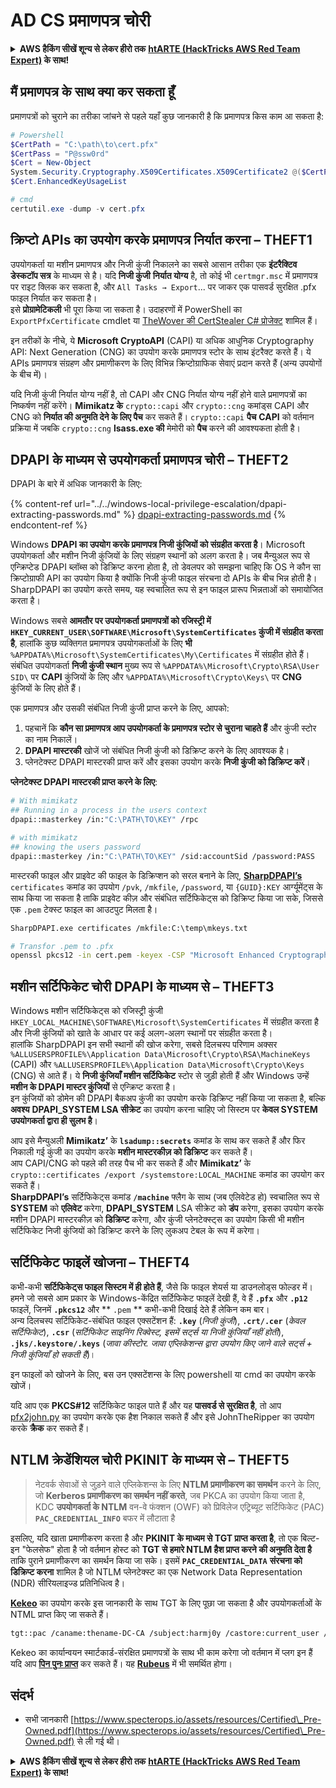 # AD CS प्रमाणपत्र चोरी

<details>

<summary><strong>AWS हैकिंग सीखें शून्य से लेकर हीरो तक</strong> <a href="https://training.hacktricks.xyz/courses/arte"><strong>htARTE (HackTricks AWS Red Team Expert)</strong></a><strong> के साथ!</strong></summary>

HackTricks का समर्थन करने के अन्य तरीके:

* यदि आप चाहते हैं कि आपकी **कंपनी का विज्ञापन HackTricks में दिखाई दे** या **HackTricks को PDF में डाउनलोड करें**, तो [**सब्सक्रिप्शन प्लान्स**](https://github.com/sponsors/carlospolop) देखें!
* [**आधिकारिक PEASS & HackTricks स्वैग**](https://peass.creator-spring.com) प्राप्त करें
* [**The PEASS Family**](https://opensea.io/collection/the-peass-family) की खोज करें, हमारा विशेष [**NFTs**](https://opensea.io/collection/the-peass-family) संग्रह
* 💬 [**Discord group**](https://discord.gg/hRep4RUj7f) में **शामिल हों** या [**telegram group**](https://t.me/peass) में या **Twitter** 🐦 पर **मुझे फॉलो** करें [**@carlospolopm**](https://twitter.com/carlospolopm)**.**
* [**HackTricks**](https://github.com/carlospolop/hacktricks) और [**HackTricks Cloud**](https://github.com/carlospolop/hacktricks-cloud) github repos में PRs सबमिट करके अपनी हैकिंग ट्रिक्स साझा करें।

</details>

## मैं प्रमाणपत्र के साथ क्या कर सकता हूँ

प्रमाणपत्रों को चुराने का तरीका जांचने से पहले यहाँ कुछ जानकारी है कि प्रमाणपत्र किस काम आ सकता है:
```powershell
# Powershell
$CertPath = "C:\path\to\cert.pfx"
$CertPass = "P@ssw0rd"
$Cert = New-Object
System.Security.Cryptography.X509Certificates.X509Certificate2 @($CertPath, $CertPass)
$Cert.EnhancedKeyUsageList

# cmd
certutil.exe -dump -v cert.pfx
```
## क्रिप्टो APIs का उपयोग करके प्रमाणपत्र निर्यात करना – THEFT1

उपयोगकर्ता या मशीन प्रमाणपत्र और निजी कुंजी निकालने का सबसे आसान तरीका एक **इंटरैक्टिव डेस्कटॉप सत्र** के माध्यम से है। यदि **निजी कुंजी** **निर्यात योग्य** है, तो कोई भी `certmgr.msc` में प्रमाणपत्र पर राइट क्लिक कर सकता है, और `All Tasks → Export`... पर जाकर एक पासवर्ड सुरक्षित .pfx फाइल निर्यात कर सकता है। \
इसे **प्रोग्रामेटिकली** भी पूरा किया जा सकता है। उदाहरणों में PowerShell का `ExportPfxCertificate` cmdlet या [TheWover की CertStealer C# प्रोजेक्ट](https://github.com/TheWover/CertStealer) शामिल हैं।

इन तरीकों के नीचे, ये **Microsoft CryptoAPI** (CAPI) या अधिक आधुनिक Cryptography API: Next Generation (CNG) का उपयोग करके प्रमाणपत्र स्टोर के साथ इंटरैक्ट करते हैं। ये APIs प्रमाणपत्र संग्रहण और प्रमाणीकरण के लिए विभिन्न क्रिप्टोग्राफिक सेवाएं प्रदान करते हैं (अन्य उपयोगों के बीच में)।

यदि निजी कुंजी निर्यात योग्य नहीं है, तो CAPI और CNG निर्यात योग्य नहीं होने वाले प्रमाणपत्रों का निष्कर्षण नहीं करेंगे। **Mimikatz के** `crypto::capi` और `crypto::cng` कमांड्स CAPI और CNG को **निर्यात की अनुमति देने के लिए पैच** कर सकते हैं। `crypto::capi` **पैच** **CAPI** को वर्तमान प्रक्रिया में जबकि `crypto::cng` **lsass.exe की** मेमोरी को **पैच** करने की आवश्यकता होती है।

## DPAPI के माध्यम से उपयोगकर्ता प्रमाणपत्र चोरी – THEFT2

DPAPI के बारे में अधिक जानकारी के लिए:

{% content-ref url="../../windows-local-privilege-escalation/dpapi-extracting-passwords.md" %}
[dpapi-extracting-passwords.md](../../windows-local-privilege-escalation/dpapi-extracting-passwords.md)
{% endcontent-ref %}

Windows **DPAPI का उपयोग करके प्रमाणपत्र निजी कुंजियों को संग्रहीत करता है**। Microsoft उपयोगकर्ता और मशीन निजी कुंजियों के लिए संग्रहण स्थानों को अलग करता है। जब मैन्युअल रूप से एन्क्रिप्टेड DPAPI ब्लॉब्स को डिक्रिप्ट करना होता है, तो डेवलपर को समझना चाहिए कि OS ने कौन सा क्रिप्टोग्राफी API का उपयोग किया है क्योंकि निजी कुंजी फाइल संरचना दो APIs के बीच भिन्न होती है। SharpDPAPI का उपयोग करते समय, यह स्वचालित रूप से इन फाइल प्रारूप भिन्नताओं को समायोजित करता है।

Windows सबसे **आमतौर पर उपयोगकर्ता प्रमाणपत्रों को रजिस्ट्री में `HKEY_CURRENT_USER\SOFTWARE\Microsoft\SystemCertificates` कुंजी में संग्रहीत करता है**, हालांकि कुछ व्यक्तिगत प्रमाणपत्र उपयोगकर्ताओं के लिए **भी** `%APPDATA%\Microsoft\SystemCertificates\My\Certificates` में संग्रहीत होते हैं। संबंधित उपयोगकर्ता **निजी कुंजी स्थान** मुख्य रूप से `%APPDATA%\Microsoft\Crypto\RSA\User SID\` पर **CAPI** कुंजियों के लिए और `%APPDATA%\Microsoft\Crypto\Keys\` पर **CNG** कुंजियों के लिए होते हैं।

एक प्रमाणपत्र और उसकी संबंधित निजी कुंजी प्राप्त करने के लिए, आपको:

1. पहचानें कि **कौन सा प्रमाणपत्र आप उपयोगकर्ता के प्रमाणपत्र स्टोर से चुराना चाहते हैं** और कुंजी स्टोर का नाम निकालें।
2. **DPAPI मास्टरकी** खोजें जो संबंधित निजी कुंजी को डिक्रिप्ट करने के लिए आवश्यक है।
3. प्लेनटेक्स्ट DPAPI मास्टरकी प्राप्त करें और इसका उपयोग करके **निजी कुंजी को डिक्रिप्ट करें**।

**प्लेनटेक्स्ट DPAPI मास्टरकी प्राप्त करने के लिए**:
```bash
# With mimikatz
## Running in a process in the users context
dpapi::masterkey /in:"C:\PATH\TO\KEY" /rpc

# with mimikatz
## knowing the users password
dpapi::masterkey /in:"C:\PATH\TO\KEY" /sid:accountSid /password:PASS
```
मास्टरकी फाइल और प्राइवेट की फाइल के डिक्रिप्शन को सरल बनाने के लिए, [**SharpDPAPI’s**](https://github.com/GhostPack/SharpDPAPI) `certificates` कमांड का उपयोग `/pvk`, `/mkfile`, `/password`, या `{GUID}:KEY` आर्ग्यूमेंट्स के साथ किया जा सकता है ताकि प्राइवेट कीज़ और संबंधित सर्टिफिकेट्स को डिक्रिप्ट किया जा सके, जिससे एक `.pem` टेक्स्ट फाइल का आउटपुट मिलता है।
```bash
SharpDPAPI.exe certificates /mkfile:C:\temp\mkeys.txt

# Transfor .pem to .pfx
openssl pkcs12 -in cert.pem -keyex -CSP "Microsoft Enhanced Cryptographic Provider v1.0" -export -out cert.pfx
```
## मशीन सर्टिफिकेट चोरी DPAPI के माध्यम से – THEFT3

Windows मशीन सर्टिफिकेट्स को रजिस्ट्री कुंजी `HKEY_LOCAL_MACHINE\SOFTWARE\Microsoft\SystemCertificates` में संग्रहीत करता है और निजी कुंजियों को खाते के आधार पर कई अलग-अलग स्थानों पर संग्रहीत करता है।\
हालांकि SharpDPAPI इन सभी स्थानों की खोज करेगा, सबसे दिलचस्प परिणाम अक्सर `%ALLUSERSPROFILE%\Application Data\Microsoft\Crypto\RSA\MachineKeys` (CAPI) और `%ALLUSERSPROFILE%\Application Data\Microsoft\Crypto\Keys` (CNG) से आते हैं। ये **निजी कुंजियाँ** **मशीन सर्टिफिकेट** स्टोर से जुड़ी होती हैं और Windows उन्हें **मशीन के DPAPI मास्टर कुंजियों** से एन्क्रिप्ट करता है।\
इन कुंजियों को डोमेन की DPAPI बैकअप कुंजी का उपयोग करके डिक्रिप्ट नहीं किया जा सकता है, बल्कि **अवश्य** **DPAPI\_SYSTEM LSA सीक्रेट** का उपयोग करना चाहिए जो सिस्टम पर **केवल SYSTEM उपयोगकर्ता द्वारा ही सुलभ है**।&#x20;

आप इसे मैन्युअली **Mimikatz’** के **`lsadump::secrets`** कमांड के साथ कर सकते हैं और फिर निकाली गई कुंजी का उपयोग करके **मशीन मास्टरकीज़ को डिक्रिप्ट** कर सकते हैं। \
आप CAPI/CNG को पहले की तरह पैच भी कर सकते हैं और **Mimikatz’** के `crypto::certificates /export /systemstore:LOCAL_MACHINE` कमांड का उपयोग कर सकते हैं। \
**SharpDPAPI’s** सर्टिफिकेट्स कमांड **`/machine`** फ्लैग के साथ (जब एलिवेटेड हो) स्वचालित रूप से **SYSTEM** को **एलिवेट** करेगा, **DPAPI\_SYSTEM** LSA सीक्रेट को **डंप** करेगा, इसका उपयोग करके मशीन DPAPI मास्टरकीज़ को **डिक्रिप्ट** करेगा, और कुंजी प्लेनटेक्स्ट्स का उपयोग किसी भी मशीन सर्टिफिकेट निजी कुंजियों को डिक्रिप्ट करने के लिए लुकअप टेबल के रूप में करेगा।

## सर्टिफिकेट फाइलें खोजना – THEFT4

कभी-कभी **सर्टिफिकेट्स फाइल सिस्टम में ही होते हैं**, जैसे कि फाइल शेयर्स या डाउनलोड्स फोल्डर में।\
हमने जो सबसे आम प्रकार के Windows-केंद्रित सर्टिफिकेट फाइलें देखी हैं, वे हैं **`.pfx`** और **`.p12`** फाइलें, जिनमें **`.pkcs12`** और ** `.pem` ** कभी-कभी दिखाई देते हैं लेकिन कम बार।\
अन्य दिलचस्प सर्टिफिकेट-संबंधित फाइल एक्सटेंशन हैं: **`.key`** (_निजी कुंजी_), **`.crt/.cer`** (_केवल सर्टिफिकेट_), **`.csr`** (_सर्टिफिकेट साइनिंग रिक्वेस्ट, इसमें सर्ट्स या निजी कुंजियाँ नहीं होती_), **`.jks/.keystore/.keys`** (_जावा कीस्टोर. जावा एप्लिकेशन्स द्वारा उपयोग किए जाने वाले सर्ट्स + निजी कुंजियाँ हो सकती हैं_)।

इन फाइलों को खोजने के लिए, बस उन एक्सटेंशन्स के लिए powershell या cmd का उपयोग करके खोजें।

यदि आप एक **PKCS#12** सर्टिफिकेट फाइल पाते हैं और यह **पासवर्ड से सुरक्षित है**, तो आप [pfx2john.py](https://fossies.org/dox/john-1.9.0-jumbo-1/pfx2john\_8py\_source.html) का उपयोग करके एक हैश निकाल सकते हैं और इसे JohnTheRipper का उपयोग करके **क्रैक** कर सकते हैं।

## NTLM क्रेडेंशियल चोरी PKINIT के माध्यम से – THEFT5

> नेटवर्क सेवाओं से जुड़ने वाले एप्लिकेशन्स के लिए **NTLM प्रमाणीकरण का समर्थन** करने के लिए, जो **Kerberos प्रमाणीकरण का समर्थन नहीं करते**, जब PKCA का उपयोग किया जाता है, KDC **उपयोगकर्ता के NTLM** वन-वे फंक्शन (OWF) को प्रिविलेज एट्रिब्यूट सर्टिफिकेट (PAC) **`PAC_CREDENTIAL_INFO`** बफर में लौटाता है

इसलिए, यदि खाता प्रमाणीकरण करता है और **PKINIT के माध्यम से TGT प्राप्त करता है**, तो एक बिल्ट-इन "फेलसेफ" होता है जो वर्तमान होस्ट को **TGT से हमारे NTLM हैश प्राप्त करने की अनुमति देता है** ताकि पुराने प्रमाणीकरण का समर्थन किया जा सके। इसमें **`PAC_CREDENTIAL_DATA`** **संरचना को डिक्रिप्ट करना** शामिल है जो NTLM प्लेनटेक्स्ट का एक Network Data Representation (NDR) सीरियलाइज्ड प्रतिनिधित्व है।

[**Kekeo**](https://github.com/gentilkiwi/kekeo) का उपयोग करके इस जानकारी के साथ TGT के लिए पूछा जा सकता है और उपयोगकर्ताओं के NTML प्राप्त किए जा सकते हैं।
```bash
tgt::pac /caname:thename-DC-CA /subject:harmj0y /castore:current_user /domain:domain.local
```
Kekeo का कार्यान्वयन स्मार्टकार्ड-संरक्षित प्रमाणपत्रों के साथ भी काम करेगा जो वर्तमान में प्लग इन हैं यदि आप [**पिन पुनः प्राप्त**](https://github.com/CCob/PinSwipe) कर सकते हैं। यह [**Rubeus**](https://github.com/GhostPack/Rubeus) में भी समर्थित होगा।

## संदर्भ

* सभी जानकारी [https://www.specterops.io/assets/resources/Certified\_Pre-Owned.pdf](https://www.specterops.io/assets/resources/Certified\_Pre-Owned.pdf) से ली गई थी।

<details>

<summary><strong>AWS हैकिंग सीखें शून्य से लेकर हीरो तक</strong> <a href="https://training.hacktricks.xyz/courses/arte"><strong>htARTE (HackTricks AWS Red Team Expert)</strong></a><strong> के साथ!</strong></summary>

HackTricks का समर्थन करने के अन्य तरीके:

* यदि आप चाहते हैं कि आपकी **कंपनी का विज्ञापन HackTricks में दिखाई दे** या **HackTricks को PDF में डाउनलोड करें**, तो [**सदस्यता योजनाओं**](https://github.com/sponsors/carlospolop) की जाँच करें!
* [**आधिकारिक PEASS & HackTricks स्वैग**](https://peass.creator-spring.com) प्राप्त करें
* [**The PEASS Family**](https://opensea.io/collection/the-peass-family) की खोज करें, हमारा विशेष [**NFTs**](https://opensea.io/collection/the-peass-family) संग्रह
* 💬 [**Discord समूह**](https://discord.gg/hRep4RUj7f) में **शामिल हों** या [**telegram समूह**](https://t.me/peass) में या **Twitter** 🐦 पर मुझे **फॉलो** करें [**@carlospolopm**](https://twitter.com/carlospolopm)**.**
* **HackTricks** के [**HackTricks**](https://github.com/carlospolop/hacktricks) और [**HackTricks Cloud**](https://github.com/carlospolop/hacktricks-cloud) github repos में PRs सबमिट करके अपनी हैकिंग ट्रिक्स साझा करें।

</details>
